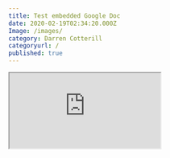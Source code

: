 ```yaml
---
title: Test embedded Google Doc
date: 2020-02-19T02:34:20.000Z
Image: /images/
category: Darren Cotterill
categoryurl: /
published: true
---
```


<iframe src="https://docs.google.com/document/d/e/2PACX-1vS6IBiSyYncZdAfoyRTTl1jTl4yo5_MKZwV12lS87_O6PD0VV1CDXAD0-Mo-DBADsRd4LvZQX09_1iw/pub?embedded=true"></iframe>